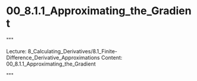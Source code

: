# 00_8.1.1_Approximating_the_Gradient

"""

Lecture: 8_Calculating_Derivatives/8.1_Finite-Difference_Derivative_Approximations
Content: 00_8.1.1_Approximating_the_Gradient

"""

